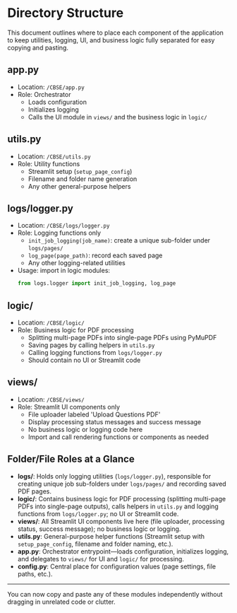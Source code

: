 # Directory Structure

This document outlines where to place each component of the application to keep utilities, logging, UI, and business logic fully separated for easy copying and pasting.

## app.py

- Location: `/CBSE/app.py`
- Role: Orchestrator
  - Loads configuration
  - Initializes logging
  - Calls the UI module in `views/` and the business logic in `logic/`

## utils.py

- Location: `/CBSE/utils.py`
- Role: Utility functions
  - Streamlit setup (`setup_page_config`)
  - Filename and folder name generation
  - Any other general-purpose helpers

## logs/logger.py

- Location: `/CBSE/logs/logger.py`
- Role: Logging functions only
  - `init_job_logging(job_name)`: create a unique sub-folder under `logs/pages/`
  - `log_page(page_path)`: record each saved page
  - Any other logging-related utilities
- Usage: import in logic modules:
  ```python
  from logs.logger import init_job_logging, log_page
  ```

## logic/

- Location: `/CBSE/logic/`
- Role: Business logic for PDF processing
  - Splitting multi-page PDFs into single-page PDFs using PyMuPDF
  - Saving pages by calling helpers in `utils.py`
  - Calling logging functions from `logs/logger.py`
  - Should contain no UI or Streamlit code

## views/

- Location: `/CBSE/views/`
- Role: Streamlit UI components only
  - File uploader labeled 'Upload Questions PDF'
  - Display processing status messages and success message
  - No business logic or logging code here
  - Import and call rendering functions or components as needed

## Folder/File Roles at a Glance

- **logs/**: Holds only logging utilities (`logs/logger.py`), responsible for creating unique job sub-folders under `logs/pages/` and recording saved PDF pages.
- **logic/**: Contains business logic for PDF processing (splitting multi-page PDFs into single-page outputs), calls helpers in `utils.py` and logging functions from `logs/logger.py`; no UI or Streamlit code.
- **views/**: All Streamlit UI components live here (file uploader, processing status, success message); no business logic or logging.
- **utils.py**: General-purpose helper functions (Streamlit setup with `setup_page_config`, filename and folder naming, etc.).
- **app.py**: Orchestrator entrypoint—loads configuration, initializes logging, and delegates to `views/` for UI and `logic/` for processing.
- **config.py**: Central place for configuration values (page settings, file paths, etc.).

---

You can now copy and paste any of these modules independently without dragging in unrelated code or clutter.
